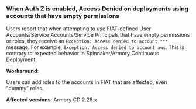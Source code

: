 ### When Auth Z is enabled, Access Denied on deployments using accounts that have empty permissions

Users report that when attempting to use FIAT-defined User Accounts/Service Accounts/Service Principals that have empty permissions or roles, they receive an `Exception: Access denied to account ***` message. For example, `Exception: Access denied to account aws`. This is contrary to expected behavior in Spinnaker/Armory Continuous Deployment.

**Workaround**:

Users can add roles to the accounts in FIAT that are affected, even "dummy" roles. 

**Affected versions**: Armory CD 2.28.x
